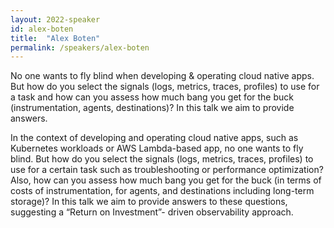 ```yaml
---
layout: 2022-speaker
id: alex-boten
title:  "Alex Boten"
permalink: /speakers/alex-boten
---
```


No one wants to fly blind when developing & operating cloud native apps. But how do you select the signals (logs, metrics, traces, profiles) to use for a task and how can you assess how much bang you get for the buck (instrumentation, agents, destinations)? In this talk we aim to provide answers.

In the context of developing and operating cloud native apps, such as Kubernetes workloads or AWS Lambda-based app, no one wants to fly blind. But how do you select the signals (logs, metrics, traces, profiles) to use for a certain task such as troubleshooting or performance optimization? Also, how can you assess how much bang you get for the buck (in terms of costs of instrumentation, for agents, and destinations including long-term storage)? In this talk we aim to provide answers to these questions, suggesting a “Return on Investment”- driven observability approach.
